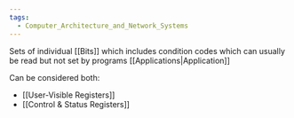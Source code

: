```yaml
---
tags:
  - Computer_Architecture_and_Network_Systems
---
```

Sets of individual [[Bits]] which includes condition codes which can usually be read but not set by programs [[Applications|Application]]

Can be considered both:
- [[User-Visible Registers]]
- [[Control & Status Registers]]